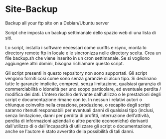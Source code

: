 # Site-Backup
Backup all your ftp site on a Debian/Ubuntu server

Script che imposta un backup settimanale dello spazio web di una lista di siti. 

Lo script, installa i software necessari come curlfts e rsync,  monta lo directory remote  ftp in locale e le sincronizza nelle directory scelta.
Crea un file backup.sh che viene inserito in un cron settimanale.
Se si vogliono aggiungere altri domini, bisogna richiamare questo script.

Gli script presenti in questo repository non sono supportati. Gli script vengono forniti così come sono senza garanzie di alcun tipo. Si declinano tutte le garanzie implicite, compresi, senza limitazione, qualsiasi garanzia di commerciabilità o idoneità per uno scopo particolare, ed eventuale perdita / modifica dei dati. L'intero rischio derivante dall'utilizzo o le prestazioni degli script e documentazione rimane con te. In nessun i relativi autori o chiunque coinvolto nella creazione, produzione, o recapito degli script saranno ritenuti responsabili per eventuali danni di qualsiasi tipo (inclusi, senza limitazione, danni per perdita di profitti, interruzione dell'attività, perdita di informazioni aziendali o altre perdite economiche) derivanti dall'utilizzo di o dall'incapacità di utilizzare gli script o documentazione, anche se l'autore è stato avvertito della possibilità di tali danni.
